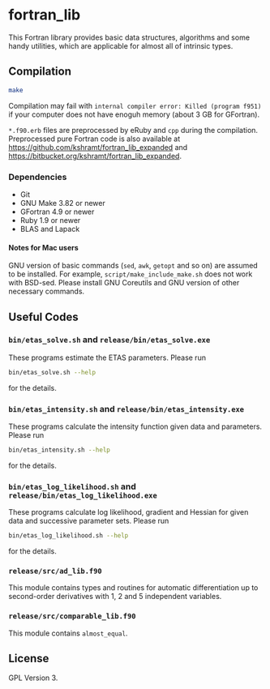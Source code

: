 # fortran_lib

This Fortran library provides basic data structures, algorithms and some handy utilities, which are applicable for almost all of intrinsic types.

<!-- [![Build Status](https://travis-ci.org/kshramt/fortran_lib.svg?branch=master)](https://travis-ci.org/kshramt/fortran_lib) -->

## Compilation

```bash
make
```

Compilation may fail with `internal compiler error: Killed (program f951)` if your computer does not have enoguh memory (about 3 GB for GFortran).

`*.f90.erb` files are preprocessed by eRuby and `cpp` during the compilation.
Preprocessed pure Fortran code is also available at <https://github.com/kshramt/fortran_lib_expanded> and <https://bitbucket.org/kshramt/fortran_lib_expanded>.
<!-- ```bash -->
<!-- gfortran -o etas_solve.exe etas_solve.f90 [<dependency>...] -lblas -llapack -->
<!-- ``` -->

### Dependencies

- Git
- GNU Make 3.82 or newer
- GFortran 4.9 or newer
- Ruby 1.9 or newer
- BLAS and Lapack

#### Notes for Mac users

GNU version of basic commands (`sed`, `awk`, `getopt` and so on) are assumed to be installed.
For example, `script/make_include_make.sh` does not work with BSD-sed.
Please install GNU Coreutils and GNU version of other necessary commands.

## Useful Codes

### `bin/etas_solve.sh` and `release/bin/etas_solve.exe`

These programs estimate the ETAS parameters.
Please run

```bash
bin/etas_solve.sh --help
```

for the details.

### `bin/etas_intensity.sh` and `release/bin/etas_intensity.exe`

These programs calculate the intensity function given data and parameters.
Please run

```bash
bin/etas_intensity.sh --help
```

for the details.

### `bin/etas_log_likelihood.sh` and `release/bin/etas_log_likelihood.exe`

These programs calculate log likelihood, gradient and Hessian for given data and successive parameter sets.
Please run

```bash
bin/etas_log_likelihood.sh --help
```

for the details.

### `release/src/ad_lib.f90`

This module contains types and routines for automatic differentiation up to second-order derivatives with 1, 2 and 5 independent variables.

### `release/src/comparable_lib.f90`

This module contains `almost_equal`.

## License

GPL Version 3.
